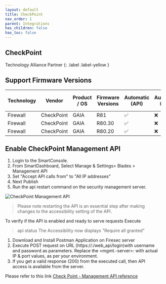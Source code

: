 ```yaml
---
layout: default
title: CheckPoint
nav_order: 1
parent: Integrations
has_children: false
has_toc: false
---
```



## CheckPoint 
Technology Alliance Partner
{: .label .label-yellow }

## Support Firmware Versions

<div markdown="1">

|Technology|Vendor|Product / OS|Firmware Versions|Automatic (API)|Automatic (SSH)|Manual (Config File)|
|---|---|---|---|---|---|---|
|Firewall|CheckPoint|GAIA|R81|✅|❌|❌|
|Firewall|CheckPoint|GAIA|R80.30|✅|❌|❌|
|Firewall|CheckPoint|GAIA|R80.20|✅|❌|❌|

</div>

## Enable CheckPoint Management API

1.	Login to the SmartConsole.
2.	From SmartDashboard, Select Manage & Settings> Blades > Management API
3.	Set "Accept API calls from" to "All IP addresses" 
4.	Next Publish 
5.	Run the api restart command on the security management server. 

![CheckPoint Management API](../../../../assets/images/CheckPoint%20Management%20API.png)

> Please note restarting the API is an essential step after making changes to the accessibility setting of the API.

To verify if the API is enabled and ready to serve requests 
Execute
> api status 
The Accessibility now displays "Require all granted"

1.	Download and Install Postman Application on Firesec server
2.	Execute POST request on URL (https://<mgmt-server>:<port>/web_api/login)with username and password as parameters. Replace the <mgmt.-server>:<port> with actual IP & port values, as per your environment.
3.	If you get a valid response (200) from the executed call, then API access is available from the server.

Please refer to this link [Check Point - Management API reference](https://sc1.checkpoint.com/documents/latest/APIs/#introduction~v1.9)
